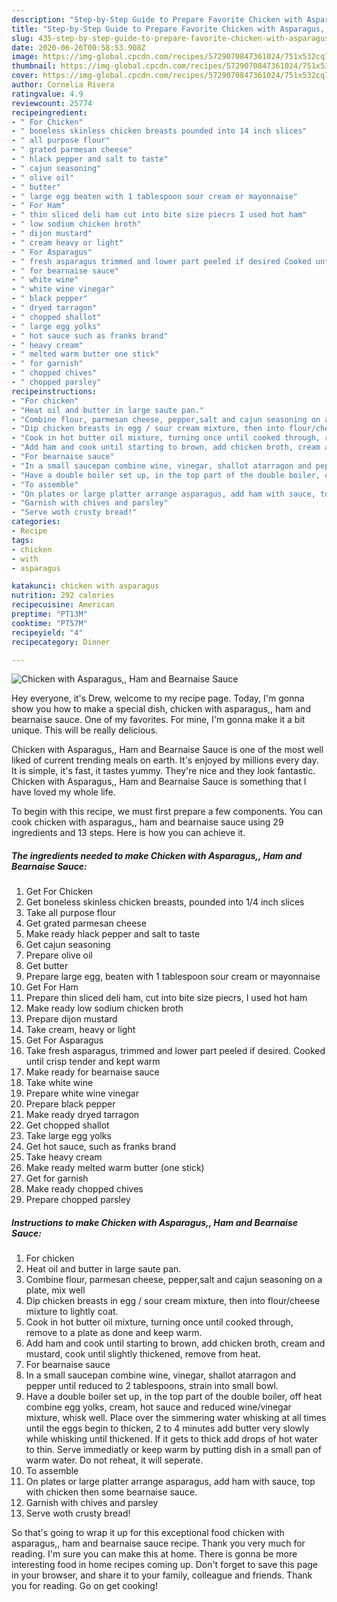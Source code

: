 ```yaml
---
description: "Step-by-Step Guide to Prepare Favorite Chicken with Asparagus,, Ham and Bearnaise Sauce"
title: "Step-by-Step Guide to Prepare Favorite Chicken with Asparagus,, Ham and Bearnaise Sauce"
slug: 435-step-by-step-guide-to-prepare-favorite-chicken-with-asparagus-ham-and-bearnaise-sauce
date: 2020-06-26T00:58:53.908Z
image: https://img-global.cpcdn.com/recipes/5729070847361024/751x532cq70/chicken-with-asparagus-ham-and-bearnaise-sauce-recipe-main-photo.jpg
thumbnail: https://img-global.cpcdn.com/recipes/5729070847361024/751x532cq70/chicken-with-asparagus-ham-and-bearnaise-sauce-recipe-main-photo.jpg
cover: https://img-global.cpcdn.com/recipes/5729070847361024/751x532cq70/chicken-with-asparagus-ham-and-bearnaise-sauce-recipe-main-photo.jpg
author: Cornelia Rivera
ratingvalue: 4.9
reviewcount: 25774
recipeingredient:
- " For Chicken"
- " boneless skinless chicken breasts pounded into 14 inch slices"
- " all purpose flour"
- " grated parmesan cheese"
- " hlack pepper and salt to taste"
- " cajun seasoning"
- " olive oil"
- " butter"
- " large egg beaten with 1 tablespoon sour cream or mayonnaise"
- " For Ham"
- " thin sliced deli ham cut into bite size piecrs I used hot ham"
- " low sodium chicken broth"
- " dijon mustard"
- " cream heavy or light"
- " For Asparagus"
- " fresh asparagus trimmed and lower part peeled if desired Cooked until crisp tender and kept warm"
- " for bearnaise sauce"
- " white wine"
- " white wine vinegar"
- " black pepper"
- " dryed tarragon"
- " chopped shallot"
- " large egg yolks"
- " hot sauce such as franks brand"
- " heavy cream"
- " melted warm butter one stick"
- " for garnish"
- " chopped chives"
- " chopped parsley"
recipeinstructions:
- "For chicken"
- "Heat oil and butter in large saute pan."
- "Combine flour, parmesan cheese, pepper,salt and cajun seasoning on a plate, mix well"
- "Dip chicken breasts in egg / sour cream mixture, then into flour/cheese mixture to lightly coat."
- "Cook in hot butter oil mixture, turning once until cooked through, remove to a plate as done and keep warm."
- "Add ham and cook until starting to brown, add chicken broth, cream and mustard, cook until slightly thickened, remove from heat."
- "For bearnaise sauce"
- "In a small saucepan combine wine, vinegar, shallot atarragon and pepper until reduced to 2 tablespoons, strain into small bowl."
- "Have a double boiler set up, in the top part of the double boiler, off heat combine egg yolks, cream, hot sauce and reduced wine/vinegar mixture, whisk well. Place over the simmering water whisking at all times until the eggs begin to thicken, 2 to 4 minutes add butter very slowly while whisking until thickened. If it gets to thick add drops of hot water to thin. Serve immediatly or keep warm by putting dish in a small pan of warm water. Do not reheat, it will seperate."
- "To assemble"
- "On plates or large platter arrange asparagus, add ham with sauce, top with chicken then some bearnaise sauce."
- "Garnish with chives and parsley"
- "Serve woth crusty bread!"
categories:
- Recipe
tags:
- chicken
- with
- asparagus

katakunci: chicken with asparagus 
nutrition: 292 calories
recipecuisine: American
preptime: "PT13M"
cooktime: "PT57M"
recipeyield: "4"
recipecategory: Dinner

---
```



![Chicken with Asparagus,, Ham and Bearnaise Sauce](https://img-global.cpcdn.com/recipes/5729070847361024/751x532cq70/chicken-with-asparagus-ham-and-bearnaise-sauce-recipe-main-photo.jpg)

Hey everyone, it's Drew, welcome to my recipe page. Today, I'm gonna show you how to make a special dish, chicken with asparagus,, ham and bearnaise sauce. One of my favorites. For mine, I'm gonna make it a bit unique. This will be really delicious.

Chicken with Asparagus,, Ham and Bearnaise Sauce is one of the most well liked of current trending meals on earth. It's enjoyed by millions every day. It is simple, it's fast, it tastes yummy. They're nice and they look fantastic. Chicken with Asparagus,, Ham and Bearnaise Sauce is something that I have loved my whole life.




To begin with this recipe, we must first prepare a few components. You can cook chicken with asparagus,, ham and bearnaise sauce using 29 ingredients and 13 steps. Here is how you can achieve it.

<!--inarticleads1-->

##### The ingredients needed to make Chicken with Asparagus,, Ham and Bearnaise Sauce:

1. Get  For Chicken
1. Get  boneless skinless chicken breasts, pounded into 1/4 inch slices
1. Take  all purpose flour
1. Get  grated parmesan cheese
1. Make ready  hlack pepper and salt to taste
1. Get  cajun seasoning
1. Prepare  olive oil
1. Get  butter
1. Prepare  large egg, beaten with 1 tablespoon sour cream or mayonnaise
1. Get  For Ham
1. Prepare  thin sliced deli ham, cut into bite size piecrs, I used hot ham
1. Make ready  low sodium chicken broth
1. Prepare  dijon mustard
1. Take  cream, heavy or light
1. Get  For Asparagus
1. Take  fresh asparagus, trimmed and lower part peeled if desired. Cooked until crisp tender and kept warm
1. Make ready  for bearnaise sauce
1. Take  white wine
1. Prepare  white wine vinegar
1. Prepare  black pepper
1. Make ready  dryed tarragon
1. Get  chopped shallot
1. Take  large egg yolks
1. Get  hot sauce, such as franks brand
1. Take  heavy cream
1. Make ready  melted warm butter (one stick)
1. Get  for garnish
1. Make ready  chopped chives
1. Prepare  chopped parsley




<!--inarticleads2-->

##### Instructions to make Chicken with Asparagus,, Ham and Bearnaise Sauce:

1. For chicken
1. Heat oil and butter in large saute pan.
1. Combine flour, parmesan cheese, pepper,salt and cajun seasoning on a plate, mix well
1. Dip chicken breasts in egg / sour cream mixture, then into flour/cheese mixture to lightly coat.
1. Cook in hot butter oil mixture, turning once until cooked through, remove to a plate as done and keep warm.
1. Add ham and cook until starting to brown, add chicken broth, cream and mustard, cook until slightly thickened, remove from heat.
1. For bearnaise sauce
1. In a small saucepan combine wine, vinegar, shallot atarragon and pepper until reduced to 2 tablespoons, strain into small bowl.
1. Have a double boiler set up, in the top part of the double boiler, off heat combine egg yolks, cream, hot sauce and reduced wine/vinegar mixture, whisk well. Place over the simmering water whisking at all times until the eggs begin to thicken, 2 to 4 minutes add butter very slowly while whisking until thickened. If it gets to thick add drops of hot water to thin. Serve immediatly or keep warm by putting dish in a small pan of warm water. Do not reheat, it will seperate.
1. To assemble
1. On plates or large platter arrange asparagus, add ham with sauce, top with chicken then some bearnaise sauce.
1. Garnish with chives and parsley
1. Serve woth crusty bread!




So that's going to wrap it up for this exceptional food chicken with asparagus,, ham and bearnaise sauce recipe. Thank you very much for reading. I'm sure you can make this at home. There is gonna be more interesting food in home recipes coming up. Don't forget to save this page in your browser, and share it to your family, colleague and friends. Thank you for reading. Go on get cooking!

